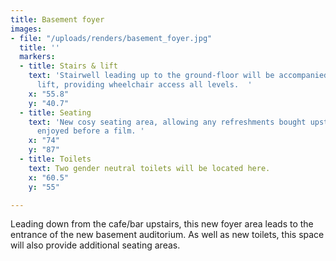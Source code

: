 ```yaml
---
title: Basement foyer
images:
- file: "/uploads/renders/basement_foyer.jpg"
  title: ''
  markers:
  - title: Stairs & lift
    text: 'Stairwell leading up to the ground-floor will be accompanied by a platform
      lift, providing wheelchair access all levels.  '
    x: "55.8"
    y: "40.7"
  - title: Seating
    text: 'New cosy seating area, allowing any refreshments bought upstairs to be
      enjoyed before a film. '
    x: "74"
    y: "87"
  - title: Toilets
    text: Two gender neutral toilets will be located here.
    x: "60.5"
    y: "55"

---
```

Leading down from the cafe/bar upstairs, this new foyer area leads to the entrance of the new basement auditorium. As well as new toilets, this space will also provide additional seating areas.